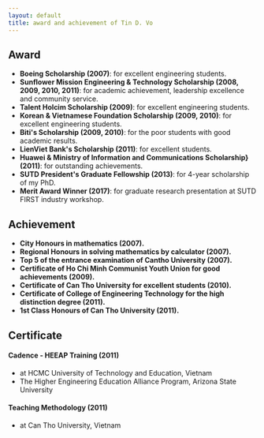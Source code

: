 ```yaml
---
layout: default
title: award and achievement of Tin D. Vo
---
```


## Award  
- __Boeing Scholarship (2007)__: for excellent engineering students.  
- __Sunflower Mission Engineering & Technology Scholarship (2008, 2009, 2010, 2011)__: for academic achievement, leadership excellence and community service.  
- __Talent Holcim Scholarship (2009)__: for excellent engineering students.  
- __Korean & Vietnamese Foundation Scholarship (2009, 2010)__: for excellent engineering students.  
- __Biti's Scholarship (2009, 2010)__: for the poor students with good academic results.  
- __LienViet Bank's Scholarship (2011)__: for excellent students.  
- __Huawei & Ministry of Information and Communications Scholarship} (2011)__: for outstanding achievements.  
- __SUTD President's Graduate Fellowship (2013)__: for 4-year scholarship of my PhD.  
- __Merit Award Winner (2017)__: for graduate research presentation at SUTD FIRST industry workshop.  

## Achievement
- __City Honours in mathematics (2007).__  
- __Regional Honours in solving mathematics by calculator (2007).__  
- __Top 5 of the entrance examination of Cantho University (2007).__  
- __Certificate of Ho Chi Minh Communist Youth Union for good achievements (2009).__  
- __Certificate of Can Tho University for excellent students (2010).__  
- __Certificate of College of Engineering Technology for the high distinction degree (2011).__  
- __1st Class Honours of Can Tho University (2011).__  

## Certificate
#### Cadence - HEEAP Training (2011)
- at HCMC University of Technology and Education, Vietnam  
- The Higher Engineering Education Alliance Program, Arizona State University  

#### Teaching Methodology (2011)  
- at Can Tho University, Vietnam  

